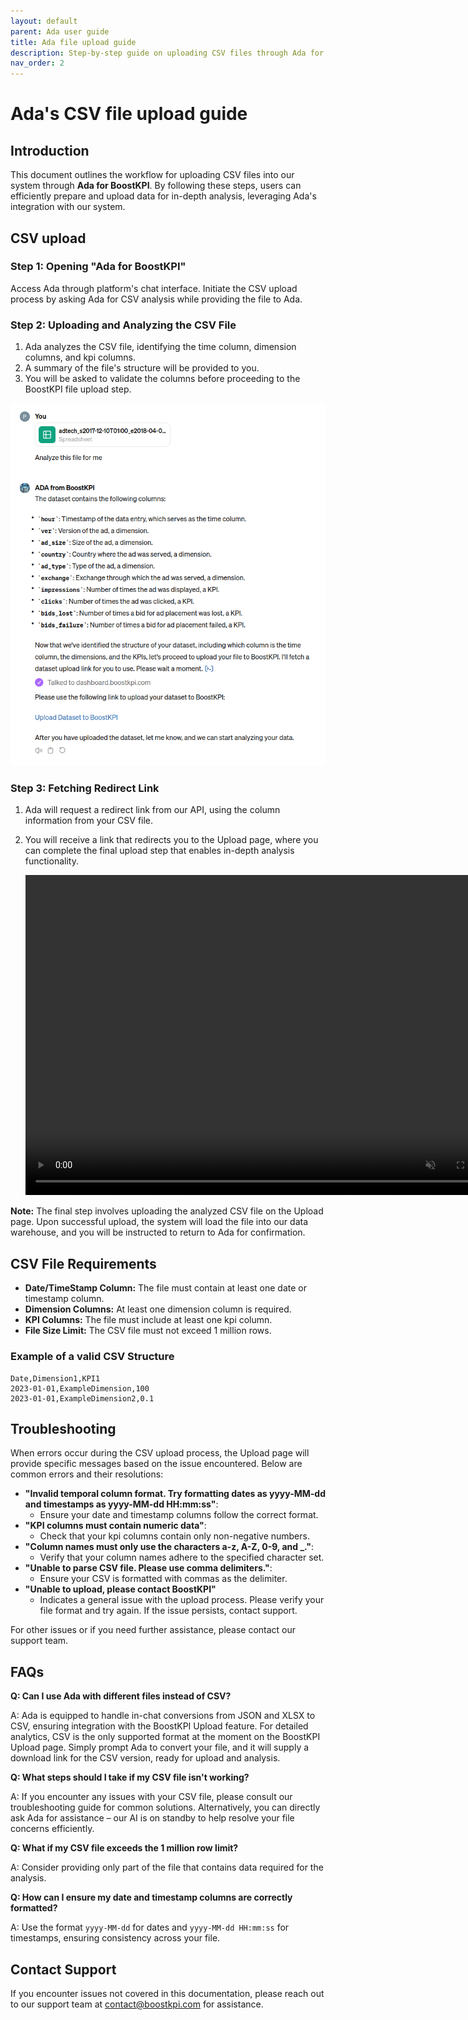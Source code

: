 ```yaml
---
layout: default
parent: Ada user guide
title: Ada file upload guide
description: Step-by-step guide on uploading CSV files through Ada for analysis. Includes file requirements, error resolutions, and troubleshooting tips.
nav_order: 2
---
```


# Ada's CSV file upload guide

## Introduction

This document outlines the workflow for uploading CSV files into our system through **Ada for
BoostKPI**. By following these steps, users can efficiently prepare and upload data for in-depth
analysis, leveraging Ada's integration with our system.

## CSV upload

### Step 1: Opening "Ada for BoostKPI"

Access Ada through platform's chat interface. Initiate the CSV upload process by asking Ada for CSV
analysis while providing the file to Ada.

### Step 2: Uploading and Analyzing the CSV File

1. Ada analyzes the CSV file, identifying the time column, dimension columns, and kpi columns.
2. A summary of the file's structure will be provided to you.
3. You will be asked to validate the columns before proceeding to the BoostKPI file upload step.

![Uploading CSV file to Ada](/images/ada/ada-file-upload.png)

### Step 3: Fetching Redirect Link

1. Ada will request a redirect link from our API, using the column information from your CSV file.
2. You will receive a link that redirects you to the Upload page, where you can complete the final
   upload step that enables in-depth analysis functionality.

   <video autoplay="autoplay" loop="loop" width="768" height="512" muted>
     <source src="/images/ada/ada_upload_page.webm" type="video/webm">
   </video>

**Note:** The final step involves uploading the analyzed CSV file on the Upload page. Upon
successful upload, the system will load the file into our data warehouse, and you will be instructed
to return to Ada for confirmation.

## CSV File Requirements

- **Date/TimeStamp Column:** The file must contain at least one date or timestamp column.
- **Dimension Columns:** At least one dimension column is required.
- **KPI Columns:** The file must include at least one kpi column.
- **File Size Limit:** The CSV file must not exceed 1 million rows.

### Example of a valid CSV Structure

```csv
Date,Dimension1,KPI1
2023-01-01,ExampleDimension,100
2023-01-01,ExampleDimension2,0.1
```

## Troubleshooting

When errors occur during the CSV upload process, the Upload page will provide specific messages
based on the issue encountered. Below are common errors and their resolutions:

- **"Invalid temporal column format. Try formatting dates as yyyy-MM-dd and timestamps as yyyy-MM-dd
  HH:mm:ss"**:
    - Ensure your date and timestamp columns follow the correct format.
- **"KPI columns must contain numeric data"**:
    - Check that your kpi columns contain only non-negative numbers.
- **"Column names must only use the characters a-z, A-Z, 0-9, and _."**:
    - Verify that your column names adhere to the specified character set.
- **"Unable to parse CSV file. Please use comma delimiters."**:
    - Ensure your CSV is formatted with commas as the delimiter.
- **"Unable to upload, please contact BoostKPI"**
    - Indicates a general issue with the upload process. Please verify your file format and try
      again. If the issue persists, contact support.

For other issues or if you need further assistance, please contact our support team.

## FAQs 

**Q: Can I use Ada with different files instead of CSV?**

A: Ada is equipped to handle in-chat conversions from JSON and XLSX to CSV, ensuring integration
with the BoostKPI Upload feature. For detailed analytics, CSV is the only supported format at the moment
on the BoostKPI Upload page. Simply prompt Ada to convert your file, and it will supply a download
link for the CSV version, ready for upload and analysis.

**Q: What steps should I take if my CSV file isn't working?**

A: If you encounter any issues with your CSV file, please consult our troubleshooting guide for
common solutions. Alternatively, you can directly ask Ada for assistance – our AI is on standby to
help resolve your file concerns efficiently.

**Q: What if my CSV file exceeds the 1 million row limit?**

A: Consider providing only part of the file that contains data required for the analysis.

**Q: How can I ensure my date and timestamp columns are correctly formatted?**

A: Use the format `yyyy-MM-dd` for dates and `yyyy-MM-dd HH:mm:ss` for timestamps, ensuring consistency
across your file.

## Contact Support

If you encounter issues not covered in this documentation, please reach out to our support team at
<a href="mailto:contact@boostkpi.com">contact@boostkpi.com</a> for assistance.

